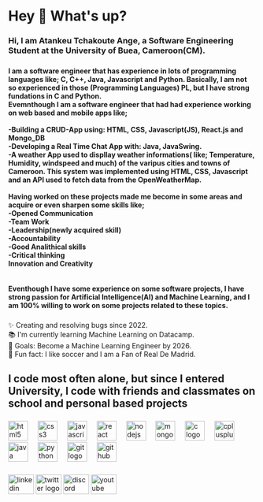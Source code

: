 <h1 align="left">Hey 👋 What's up?</h1>

###

<h3 align="left">Hi, I am Atankeu Tchakoute Ange, a Software Engineering Student  at the University of Buea, Cameroon(CM).</h3>

###

<h4 align="left">I am a software engineer that has experience in lots of programming languages like; C, C++, Java, Javascript and Python. Basically, I am not so experienced in those (Programming Languages) PL, but I have strong fundations in C and Python. <br>Evemnthough I am a software engineer that had had experience working on web based and mobile apps like;<br><br>-Building a CRUD-App using:  HTML, CSS, Javascript(JS), React.js and  Mongo_DB<br>-Developing a Real Time Chat App with:   Java,  JavaSwing.<br>-A weather App used to displlay weather informations( like; Temperature, Humidity, windspeed and much) of the varipus cities and towns of Cameroon. This  system was  implemented using HTML, CSS, Javascript and an API used to fetch data from the OpenWeatherMap.<br><br>Having worked on these projects made me become in some areas and acquire or even sharpen some skills like; <br>-Opened Communication<br>-Team Work<br>-Leadership(newly acquired skill)<br>-Accountability<br>-Good Analithical skills<br>-Critical thinking<br>Innovation and Creativity<br><br><br>Eventhough I have some experience on some software projects, I have strong passion for Artificial Intelligence(AI) and Machine Learning, and  I am 100% willing to work on some projects related to these topics.</h4>

###

<p align="left">✨ Creating and resolving bugs since  2022.<br>📚 I'm currently learning  Machine Learning on Datacamp.<br>🎯 Goals: Become a Machine Learning Engineer by 2026.<br>🎲 Fun fact: I like soccer and I am a Fan of Real De Madrid.</p>

###

<h2 align="left">I code most often alone, but since I entered University, I code with friends and  classmates on school and personal based projects</h2>

###

<div align="left">
  <img src="https://cdn.jsdelivr.net/gh/devicons/devicon/icons/html5/html5-original.svg" height="40" alt="html5 logo"  />
  <img width="12" />
  <img src="https://cdn.jsdelivr.net/gh/devicons/devicon/icons/css3/css3-original.svg" height="40" alt="css3 logo"  />
  <img width="12" />
  <img src="https://cdn.jsdelivr.net/gh/devicons/devicon/icons/javascript/javascript-original.svg" height="40" alt="javascript logo"  />
  <img width="12" />
  <img src="https://cdn.jsdelivr.net/gh/devicons/devicon/icons/react/react-original.svg" height="40" alt="react logo"  />
  <img width="12" />
  <img src="https://cdn.jsdelivr.net/gh/devicons/devicon/icons/nodejs/nodejs-original.svg" height="40" alt="nodejs logo"  />
  <img width="12" />
  <img src="https://cdn.jsdelivr.net/gh/devicons/devicon/icons/mongodb/mongodb-original.svg" height="40" alt="mongodb logo"  />
  <img width="12" />
  <img src="https://cdn.jsdelivr.net/gh/devicons/devicon/icons/c/c-original.svg" height="40" alt="c logo"  />
  <img width="12" />
  <img src="https://cdn.jsdelivr.net/gh/devicons/devicon/icons/cplusplus/cplusplus-original.svg" height="40" alt="cplusplus logo"  />
  <img width="12" />
  <img src="https://cdn.jsdelivr.net/gh/devicons/devicon/icons/java/java-original.svg" height="40" alt="java logo"  />
  <img width="12" />
  <img src="https://cdn.jsdelivr.net/gh/devicons/devicon/icons/python/python-original.svg" height="40" alt="python logo"  />
  <img width="12" />
  <img src="https://cdn.jsdelivr.net/gh/devicons/devicon/icons/git/git-original.svg" height="40" alt="git logo"  />
  <img width="12" />
  <img src="https://cdn.jsdelivr.net/gh/devicons/devicon/icons/github/github-original.svg" height="40" alt="github logo"  />
</div>

###

<div align="left">
  <img src="https://raw.githubusercontent.com/maurodesouza/profile-readme-generator/master/src/assets/icons/social/linkedin/default.svg" width="52" height="40" alt="linkedin logo"  />
  <img src="https://raw.githubusercontent.com/maurodesouza/profile-readme-generator/master/src/assets/icons/social/twitter/default.svg" width="52" height="40" alt="twitter logo"  />
  <img src="https://raw.githubusercontent.com/maurodesouza/profile-readme-generator/master/src/assets/icons/social/discord/default.svg" width="52" height="40" alt="discord logo"  />
  <img src="https://raw.githubusercontent.com/maurodesouza/profile-readme-generator/master/src/assets/icons/social/youtube/default.svg" width="52" height="40" alt="youtube logo"  />
</div>

###
